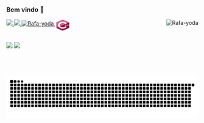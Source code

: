 ### Bem vindo 👋

<!--
**Letrick/letrick** is a ✨ _special_ ✨ repository because its `README.md` (this file) appears on your GitHub profile.

Here are some ideas to get you started:

- 🔭 I’m currently working on ...
- 🌱 I’m currently learning ...
- 👯 I’m looking to collaborate on ...
- 🤔 I’m looking for help with ...
- 💬 Ask me about ...
- 📫 How to reach me: ...
- 😄 Pronouns: ...
- ⚡ Fun fact: ...
-->

 <div>
  <a href="https://https:github.com/Letrick">
  <img height="130em" src="https://github-readme-stats.vercel.app/api?username=letrick&show_icons=true&theme=tokyonight&include_all_commits=true&count_private=true"/>
  <img height="130em" length="50" src="https://github-readme-stats.vercel.app/api/top-langs/?username=letrick&layout=compact&langs_count=7&theme=radical"/>
  <img alt="Rafa-yoda" height="150" margin-left: "100px" src="https://i.pinimg.com/originals/05/57/fb/0557fbe4db1c69f754e7fa97ec940422.gif">
  <img align="right" alt="Rafa-yoda" height="150" margin-left: "90px"   src="https://media.giphy.com/media/A2MWlHJ4HS9OgPhWFc/giphy.gif">
    
  <img  valign="top" alt="Patrick-C++"     height="30" width="40" src="https://github.com/devicons/devicon/blob/master/icons/cplusplus/cplusplus-original.svg">
  
##
<div> 
    
 <a href="https://discordapp.com/users/346032013868007427" target="_blank"><img src="https://img.shields.io/badge/Discord-7289DA?style=for-the-badge&logo=discord&logoColor=white" target="_blank"></a> 
  <a href="https://www.linkedin.com/in/patrick-leal/" target="_blank"><img src="https://img.shields.io/badge/-LinkedIn-%230077B5?style=for-the-badge&logo=linkedin&logoColor=white" target="_blank"></a> 
  
  
  ![Snake animation](https://github.com/letrick/letrick/blob/output/github-contribution-grid-snake.svg)
 
</div>


